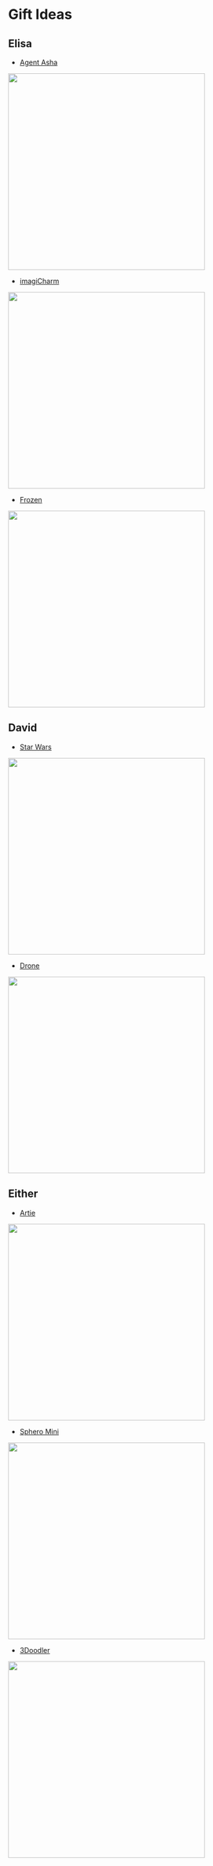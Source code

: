 # Gift Ideas

## Elisa

* [Agent Asha](https://www.agentasha.com/products/the-gift-pack) 
<img src="https://cdn.shopify.com/s/files/1/0399/1112/9254/products/TheSpyPack-01_1_1024x1024@2x.png?v=1618405061" width="400" height="400">

* [imagiCharm](https://imagilabs.com/products/imagicharm)
<img src="https://cdn.shopify.com/s/files/1/0250/5739/4743/products/PremiumimagiCharm_07d72a63-58c7-404d-94d2-8f212f55c94b_1024x1024@2x.png?v=1611244439" width="400" height="400">

* [Frozen](https://www.amazon.com/Kano-Disney-Frozen-Coding-Kit/dp/B07R3G49N8)
<img src="https://m.media-amazon.com/images/I/71EWMP+1yWL._AC_SL1500_.jpg" width="400" height="400">



## David

* [Star Wars](https://www.amazon.com/Kano-Star-Wars-Force-Coding/dp/B07QZ45LJ2)
<img src="https://m.media-amazon.com/images/I/71HD0jLSMDL._AC_SL1500_.jpg" width="400" height="400">

* [Drone](https://www.amazon.com/UFO-Mini-Drones-Kids-Beginners/dp/B07GZTG3HL)
<img src="https://m.media-amazon.com/images/I/81MWufLeOCL._AC_SL1500_.jpg" width="400" height="400">

## Either 

* [Artie](https://codewithartie.com/artie-3000/)
<img src="https://codewithartie.com/artie-3000/img/home-hero-new.jpg" width="400" height="400">

* [Sphero Mini](https://sphero.com/collections/for-home/products/mini-kit)
<img src="https://cdn.shopify.com/s/files/1/0306/6419/6141/products/MAK_MAIN_update_700x.jpg?v=1615484589" width="400" height="400">

* [3Doodler](https://the3doodler.com/collections/start/products/start-essentials-3d-pen-set?variant=39400347730004)
<img src="https://cdn.shopify.com/s/files/1/0004/2893/3175/products/Start__3_720x720.jpg?v=1626505110" width="400" height="400">
